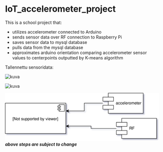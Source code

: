 # IoT_accelerometer_project

This is a school project that:
- utilizes accelerometer connected to Arduino
- sends sensor data over RF connection to Raspberry Pi
- saves sensor data to mysql database
- pulls data from the mysql database
- approximates arduino orientation comparing accelerometer sensor values to centerpoints outputted by K-means algorithm

Tallennettu sensoridata:

![kuva](https://user-images.githubusercontent.com/117070282/207603069-66415806-9f78-49dc-a4c2-6562c315a719.png)


![kuva](https://user-images.githubusercontent.com/117070282/207585318-f9e59be1-5c49-481e-8115-1f445c7e3de7.png)


![Jotakuinkin tämmöstä](/kuvat/arduino_modules.svg)
***above steps are subject to change***
